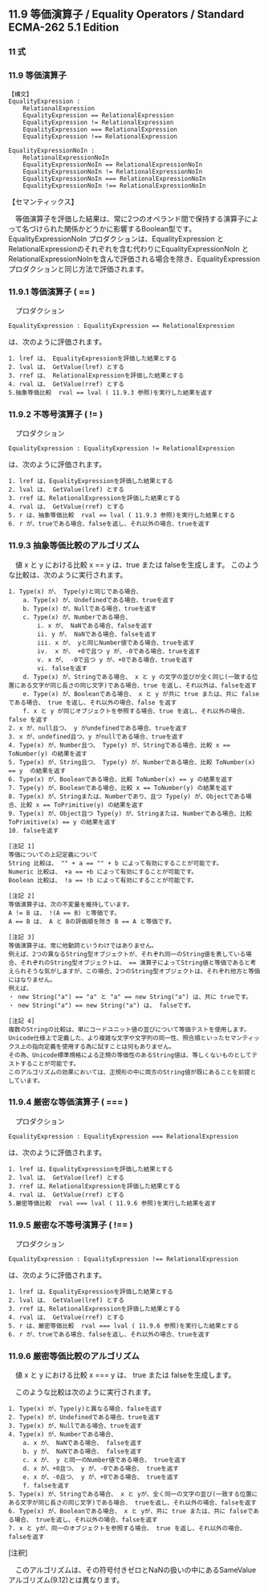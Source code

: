 11.9 等価演算子 / Equality Operators / Standard ECMA-262 5.1 Edition
--------------------------------------------------------------------

### 11 式

### 11.9 等価演算子

    【構文】
    EqualityExpression :
        RelationalExpression
        EqualityExpression == RelationalExpression
        EqualityExpression != RelationalExpression
        EqualityExpression === RelationalExpression
        EqualityExpression !== RelationalExpression

    EqualityExpressionNoIn :
        RelationalExpressionNoIn
        EqualityExpressionNoIn == RelationalExpressionNoIn
        EqualityExpressionNoIn != RelationalExpressionNoIn
        EqualityExpressionNoIn === RelationalExpressionNoIn
        EqualityExpressionNoIn !== RelationalExpressionNoIn

【セマンティックス】

　等価演算子を評価した結果は、常に2つのオペランド間で保持する演算子によって名づけられた関係かどうかに影響するBoolean型です。 EqualityExpressionNoIn プロダクションは、EqualityExpression と RelationalExpressionのそれぞれを含む代わりにEqualityExpressionNoIn と RelationalExpressionNoInを含んで評価される場合を除き、EqualityExpressionプロダクションと同じ方法で評価されます。

### 11.9.1 等価演算子 ( == )

　プロダクション

    EqualityExpression : EqualityExpression == RelationalExpression

は、次のように評価されます。

    1. lref は、 EqualityExpressionを評価した結果とする
    2. lval は、 GetValue(lref) とする
    3. rref は、 RelationalExpressionを評価した結果とする
    4. rval は、 GetValue(rref) とする
    5.抽象等価比較  rval == lval ( 11.9.3 参照)を実行した結果を返す

### 11.9.2 不等号演算子 ( != )

　プロダクション

    EqualityExpression : EqualityExpression != RelationalExpression

は、次のように評価されます。

    1. lref は、EqualityExpressionを評価した結果とする
    2. lval は、 GetValue(lref) とする
    3. rref は、RelationalExpressionを評価した結果とする
    4. rval は、 GetValue(rref) とする
    5. r は、抽象等価比較  rval == lval ( 11.9.3 参照)を実行した結果とする
    6. r が、trueである場合、falseを返し、それ以外の場合、trueを返す

### 11.9.3 抽象等価比較のアルゴリズム

　値 x と y における比較 x == y は、true または falseを生成します。 このような比較は、次のように実行されます。

    1. Type(x) が、 Type(y)と同じである場合、
        a. Type(x) が、Undefinedである場合、trueを返す
        b. Type(x) が、Nullである場合、trueを返す
        c. Type(x) が、Numberである場合、
            i. x が、 NaNである場合、falseを返す
            ii. y が、 NaNである場合、falseを返す
            iii. x が、 yと同じNumber値である場合、trueを返す
            iv.  x が、 +0で且つ y が、-0である場合、trueを返す
            v. x が、 -0で且つ y が、+0である場合、trueを返す
            vi. falseを返す
        d. Type(x) が、Stringである場合、 x と y の文字の並びが全く同じ(一致する位置にある文字が同じ長さの同じ文字)である場合、true を返し、それ以外は、falseを返す
        e. Type(x) が、Booleanである場合、 x と y が共に true または、共に falseである場合、 true を返し、それ以外の場合、false を返す
        f. x と y が同じオブジェクトを参照する場合、true を返し、それ以外の場合、false を返す
    2. x が、null且つ、 y がundefinedである場合、trueを返す
    3. x が、undefined且つ、y がnullである場合、trueを返す
    4. Type(x) が、Number且つ、 Type(y) が、Stringである場合、比較 x == ToNumber(y) の結果を返す
    5. Type(x) が、String且つ、 Type(y) が、Numberである場合、比較 ToNumber(x) == y  の結果を返す
    6. Type(x) が、Booleanである場合、比較 ToNumber(x) == y の結果を返す
    7. Type(y) が、Booleanである場合、比較 x == ToNumber(y) の結果を返す
    8. Type(x) が、Stringまたは、Numberであり、且つ Type(y) が、Objectである場合、比較 x == ToPrimitive(y) の結果を返す
    9. Type(x) が、Object且つ Type(y) が、Stringまたは、Numberである場合、比較 ToPrimitive(x) == y の結果を返す
    10. falseを返す

    [注記 1]
    等価についての上記定義について
    String 比較は、 "" + a == "" + b によって有効にすることが可能です。
    Numeric 比較は、 +a == +b によって有効にすることが可能です。
    Boolean 比較は、 !a == !b によって有効にすることが可能です。

    [注記 2]
    等価演算子は、次の不変量を維持しています。
    A != B は、 !(A == B) と等価です。
    A == B は、 A と Bの評価順を除き B == A と等価です。

    [注記 3]
    等価演算子は、常に他動詞というわけではありません。
    例えば、2つの異なるString型オブジェクトが、それぞれ同一のString値を表している場合、それぞれのString型オブジェクトは、 == 演算子によってString値と等価であると考えられそうな気がしますが、この場合、2つのString型オブジェクトは、それぞれ他方と等価にはなりません。
    例えば、
    ・ new String("a") == "a" と "a" == new String("a") は、共に trueです。
    ・ new String("a") == new String("a") は、 falseです。

    [注記 4]
    複数のStringの比較は、単にコードユニット値の並びについて等価テストを使用します。
    Unicode仕様上で定義した、より複雑な文字や文字列の同一性、照合順といったセマンティックス上の指向定義を使用する為に試すことは何もありません。
    その為、Unicode標準規格による正規の等価性のあるString値は、等しくないものとしてテストすることが可能です。
    このアルゴリズムの効果においては、正規形の中に両方のString値が既にあることを前提としています。

### 11.9.4 厳密な等価演算子 ( === )

　プロダクション

    EqualityExpression : EqualityExpression === RelationalExpression

は、次のように評価されます。

    1. lref は、EqualityExpressionを評価した結果とする
    2. lval は、 GetValue(lref) とする
    3. rref は、RelationalExpressionを評価した結果とする
    4. rval は、 GetValue(rref) とする
    5.厳密等価比較  rval === lval ( 11.9.6 参照)を実行した結果を返す

### 11.9.5 厳密な不等号演算子 ( !== )

　プロダクション

    EqualityExpression : EqualityExpression !== RelationalExpression

は、次のように評価されます。

    1. lref は、EqualityExpressionを評価した結果とする
    2. lval は、 GetValue(lref) とする
    3. rref は、RelationalExpressionを評価した結果とする
    4. rval は、 GetValue(rref) とする
    5. r は、厳密等価比較  rval === lval ( 11.9.6 参照)を実行した結果とする
    6. r が、trueである場合、falseを返し、それ以外の場合、trueを返す

### 11.9.6 厳密等価比較のアルゴリズム

　値 x と y における比較 x === y は、 true または falseを生成します。

　このような比較は次のように実行されます。

    1. Type(x) が、Type(y)と異なる場合、falseを返す
    2. Type(x) が、Undefinedである場合、trueを返す
    3. Type(x) が、Nullである場合、trueを返す
    4. Type(x) が、Numberである場合、
        a. x が、 NaNである場合、 falseを返す
        b. y が、 NaNである場合、 falseを返す
        c. x が、 y と同一のNumber値である場合、 trueを返す
        d. x が、+0且つ、 y が、-0である場合、 trueを返す
        e. x が、-0且つ、 y が、+0である場合、 trueを返す
        f. falseを返す
    5. Type(x) が、Stringである場合、 x と yが、全く同一の文字の並び(一致する位置にある文字が同じ長さの同じ文字)である場合、 trueを返し、それ以外の場合、falseを返す
    6. Type(x) が、Booleanである場合、 x と yが、共に true または、共に falseである場合、 trueを返し、それ以外の場合、falseを返す
    7. x と yが、同一のオブジェクトを参照する場合、 true を返し、それ以外の場合、falseを返す

[注釈]

　このアルゴリズムは、その符号付きゼロとNaNの扱いの中にあるSameValueアルゴリズム(9.12)とは異なります。
